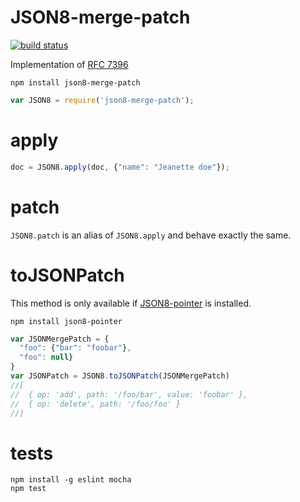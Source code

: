 JSON8-merge-patch
===========

[![build status](https://img.shields.io/travis/JSON8/merge-patch.svg?style=flat-square)](https://travis-ci.org/JSON8/merge-patch)

Implementation of [RFC 7396](https://tools.ietf.org/html/rfc7396)

```
npm install json8-merge-patch
```

```javascript
var JSON8 = require('json8-merge-patch');
```

# apply

```javascript
doc = JSON8.apply(doc, {"name": "Jeanette doe"});
```

# patch

```JSON8.patch``` is an alias of ```JSON8.apply``` and behave exactly the same.

# toJSONPatch

This method is only available if [JSON8-pointer](https://github.com/JSON8/pointer) is installed.

```npm install json8-pointer```

```javascript
var JSONMergePatch = {
  "foo": {"bar": "foobar"},
  "foo": null}
}
var JSONPatch = JSON8.toJSONPatch(JSONMergePatch)
//[
//  { op: 'add', path: '/foo/bar', value: 'foobar' },
//  { op: 'delete', path: '/foo/foo' }
//]
```

# tests

```
npm install -g eslint mocha
npm test
```
